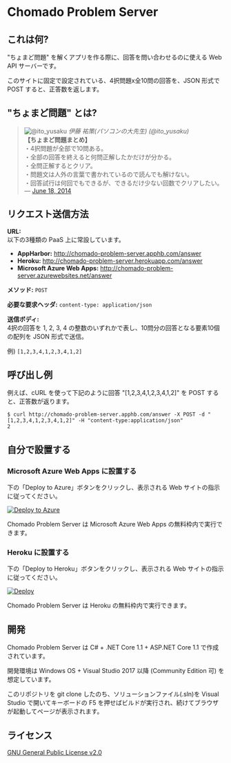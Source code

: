 ﻿# Chomado Problem Server

## これは何?

"ちょまど問題" を解くアプリを作る際に、回答を問い合わせるのに使える Web API サーバーです。

このサイトに固定で設定されている、4択問題x全10問の回答を、JSON 形式で POST すると、正答数を返します。

## "ちょまど問題" とは?

> ![@ito_yusaku](https://pbs.twimg.com/profile_images/477275642065473537/N7VoaKoW_normal.jpeg) _伊藤 祐策(パソコンの大先生) (@ito_yusaku)_  
> **【ちょまど問題まとめ】**  
>・4択問題が全部で10問ある。  
>・全部の回答を終えると何問正解したかだけが分かる。  
>・全問正解するとクリア。  
>・問題文は人外の言葉で書かれているので読んでも解けない。  
>・回答試行は何回でもできるが、できるだけ少ない回数でクリアしたい。  
> &mdash; <a href="https://twitter.com/ito_yusaku/status/479262891124617216">June 18, 2014</a>

## リクエスト送信方法

**URL:**  
以下の3種類の PaaS 上に常設しています。

- **AppHarbor:** http://chomado-problem-server.apphb.com/answer
- **Heroku:** http://chomado-problem-server.herokuapp.com/answer
- **Microsoft Azure Web Apps:** http://chomado-problem-server.azurewebsites.net/answer

**メソッド:**  `POST`

**必要な要求ヘッダ:** `content-type: application/json`

**送信ボディ:**  
4択の回答を 1, 2, 3, 4 の整数のいずれかで表し、10問分の回答となる要素10個の配列を JSON 形式で送信。

例) `[1,2,3,4,1,2,3,4,1,2]`

## 呼び出し例

例えば、cURL を使って下記のように回答 "[1,2,3,4,1,2,3,4,1,2]" を POST すると、正答数が返ります。

```
$ curl http://chomado-problem-server.apphb.com/answer -X POST -d "[1,2,3,4,1,2,3,4,1,2]" -H "content-type:application/json"
2
```

## 自分で設置する

### Microsoft Azure Web Apps に設置する

下の「Deploy to Azure」ボタンをクリックし、表示される Web サイトの指示に従ってください。

[![Deploy to Azure](https://azuredeploy.net/deploybutton.png)](https://azuredeploy.net/)

Chomado Problem Server は Microsoft Azure Web Apps の無料枠内で実行できます。

### Heroku に設置する

下の「Deploy to Heroku」ボタンをクリックし、表示される Web サイトの指示に従ってください。

[![Deploy](https://www.herokucdn.com/deploy/button.png)](https://heroku.com/deploy)

Chomado Problem Server は Heroku の無料枠内で実行できます。

## 開発

Chomado Problem Server は C# + .NET Core 1.1 + ASP.NET Core 1.1 で作成されています。

開発環境は Windows OS + Visual Studio 2017 以降 (Community Edition 可) を想定しています。

このリポジトリを git clone したのち、ソリューションファイル(.sln)を Visual Studio で開いてキーボードの F5 を押せばビルドが実行され、続けてブラウザが起動してページが表示されます。

## ライセンス

[GNU General Public License v2.0](https://github.com/jsakamoto/chomado-problem-server/blob/master/LICENSE)